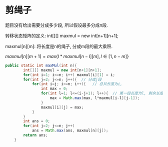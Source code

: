 # 剪绳子

题目没有给出需要分成多少段, 所以假设最多分成n段.

转移状态矩阵的定义:  int[][] maxmul = new int\[n+1][n+1];

maxmul\[n][m]: 将长度是n的绳子, 分成m段的最大乘积.

$maxmul[n][m+1] = max\{l * maxmul [n-l][m], l \in [1,n-m]\}$

```java
public static int maxMul(int n){
	    int[][] maxmul = new int[n+1][n+1];
	    for(int i=1; i<=n; i++) maxmul[i][1] = i;
	    for(int j=2; j<=n; j++){  // 分成j段
	        for(int i=j; i<=n; i++){   // 总共长度为i,
	            int max = 0;
	            for(int l=1; l<=(i-j+1); l++){  // 第一段长度为l, 剩余长度为(i-l), 分成j-1段, 
	                max = Math.max(max, l*maxmul[i-l][j-1]);
	            }
	            maxmul[i][j] = max;
	        }
	    }
	    int ans = 0;
	    for(int j=2; j<=n; j++)
	        ans = Math.max(ans, maxmul[n][j]);
	    return ans;
	}
```

